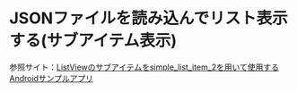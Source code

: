 # JSONファイルを読み込んでリスト表示する(サブアイテム表示)
参照サイト：[ListViewのサブアイテムをsimple_list_item_2を用いて使用するAndroidサンプルアプリ](http://tech.pjin.jp/blog/2013/02/06/android%E3%80%80listview・サブアイテム・simple_list_item_2%E3%80%80【とっても簡単なandro/)